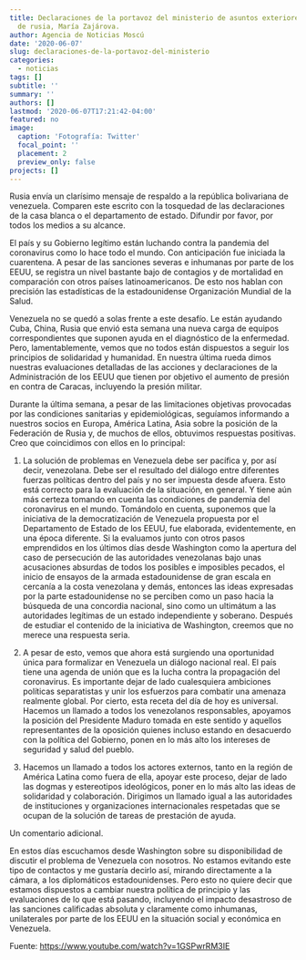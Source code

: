 ```yaml
---
title: Declaraciones de la portavoz del ministerio de asuntos exteriores de la federación
  de rusia, María Zajárova.
author: Agencia de Noticias Moscú
date: '2020-06-07'
slug: declaraciones-de-la-portavoz-del-ministerio
categories:
  - noticias
tags: []
subtitle: ''
summary: ''
authors: []
lastmod: '2020-06-07T17:21:42-04:00'
featured: no
image:
  caption: 'Fotografía: Twitter'
  focal_point: ''
  placement: 2
  preview_only: false
projects: []
---
```

Rusia envía un clarísimo mensaje de respaldo a la república bolivariana de venezuela. Comparen este escrito con la tosquedad de las declaraciones de la casa blanca o el departamento de estado. Difundir por favor, por todos los medios a su alcance.

El país y su Gobierno legítimo están luchando contra la pandemia del coronavirus como lo hace todo el mundo. Con anticipación fue iniciada la cuarentena. A pesar de las sanciones severas e inhumanas por parte de los EEUU, se registra un nivel bastante bajo de contagios y de mortalidad en comparación con otros países latinoamericanos. De esto nos hablan con precisión las estadísticas de la estadounidense Organización Mundial de la Salud.

Venezuela no se quedó a solas frente a este desafío. Le están ayudando Cuba, China, Rusia que envió esta semana una nueva carga de equipos correspondientes que suponen ayuda en el diagnóstico de la enfermedad. Pero, lamentablemente, vemos que no todos están dispuestos a seguir los principios de solidaridad y humanidad. En nuestra última rueda dimos nuestras evaluaciones detalladas de las acciones y declaraciones de la Administración de los EEUU que tienen por objetivo el aumento de presión en contra de Caracas, incluyendo la presión militar.

Durante la última semana, a pesar de las limitaciones objetivas provocadas por las condiciones sanitarias y epidemiológicas, seguíamos informando a nuestros socios en Europa, América Latina, Asia sobre la posición de la Federación de Rusia y, de muchos de ellos, obtuvimos respuestas positivas. Creo que coincidimos con ellos en lo principal:

1. La solución de problemas en Venezuela debe ser pacífica y, por así decir, venezolana. Debe ser el resultado del diálogo entre diferentes fuerzas políticas dentro del país y no ser impuesta desde afuera. Esto está correcto para la evaluación de la situación, en general. Y tiene aún más certeza tomando en cuenta las condiciones de pandemia del coronavirus en el mundo. Tomándolo en cuenta, suponemos que la iniciativa de la democratización de Venezuela propuesta por el Departamento de Estado de los EEUU, fue elaborada, evidentemente, en una época diferente. Si la evaluamos junto con otros pasos emprendidos en los últimos días desde Washington como la apertura del caso de persecución de las autoridades venezolanas bajo unas acusaciones absurdas de todos los posibles e imposibles pecados, el inicio de ensayos de la armada estadounidense de gran escala en cercanía a la costa venezolana y demás, entonces las ideas expresadas por la parte estadounidense no se perciben como un paso hacia la búsqueda de una concordia nacional, sino como un ultimátum a las autoridades legítimas de un estado independiente y soberano. Después de estudiar el contenido de la iniciativa de Washington, creemos que no merece una respuesta seria.

2. A pesar de esto, vemos que ahora está surgiendo una oportunidad única para formalizar en Venezuela un diálogo nacional real. El país tiene una agenda de unión que es la lucha contra la propagación del coronavirus. Es importante dejar de lado cualesquiera ambiciones políticas separatistas y unir los esfuerzos para combatir una amenaza realmente global. Por cierto, esta receta del día de hoy es universal. Hacemos un llamado a todos los venezolanos responsables, apoyamos la posición del Presidente Maduro tomada en este sentido y aquellos representantes de la oposición quienes incluso estando en desacuerdo con la política del Gobierno, ponen en lo más alto los intereses de seguridad y salud del pueblo.

3. Hacemos un llamado a todos los actores externos, tanto en la región de América Latina como fuera de ella, apoyar este proceso, dejar de lado las dogmas y estereotipos ideológicos, poner en lo más alto las ideas de solidaridad y colaboración. Dirigimos un llamado igual a las autoridades de instituciones y organizaciones internacionales respetadas que se ocupan de la solución de tareas de prestación de ayuda.

Un comentario adicional.

En estos días escuchamos desde Washington sobre su disponibilidad de discutir el problema de Venezuela con nosotros. No estamos evitando este tipo de contactos y me gustaría decirlo así, mirando directamente a la cámara, a los diplomáticos estadounidenses. Pero esto no quiere decir que estamos dispuestos a cambiar nuestra política de principio y las evaluaciones de lo que está pasando, incluyendo el impacto desastroso de las sanciones calificadas absoluta y claramente como inhumanas, unilaterales por parte de los EEUU en la situación social y económica en Venezuela.

Fuente: https://www.youtube.com/watch?v=1GSPwrRM3IE